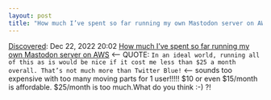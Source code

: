 ```yaml
---
layout: post
title: "How much I’ve spent so far running my own Mastodon server on AWS"
---
```

[Discovered](http://rolandtanglao.com/2020/07/29/p1-blogthis-checkvist-list-links-to-blog/): Dec 22, 2022 20:02 [How much I’ve spent so far running my own Mastodon server on AWS](https://www.micahwalter.com/how-much-ive-spent-so-far-running-my-own-mastodon-server-on-aws/) <-- QUOTE: `In an ideal world, running all of this as is would be nice if it cost me less than $25 a month overall. That’s not much more than Twitter Blue!` <-- sounds too expensive with too many moving parts for 1 user!!!!! $10 or even $15/month is affordable. $25/month is too much.What do you think :-) ?!
